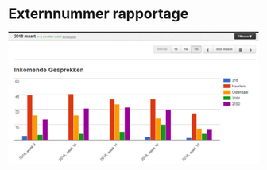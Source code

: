 <!-- TITLE: Extern Nummer -->
<!-- SUBTITLE: Extern Nummer -->

# Externnummer rapportage

![Externe Nummer Rapportage](/uploads/externe-nummer-rapportage.jpg "Externe Nummer Rapportage")